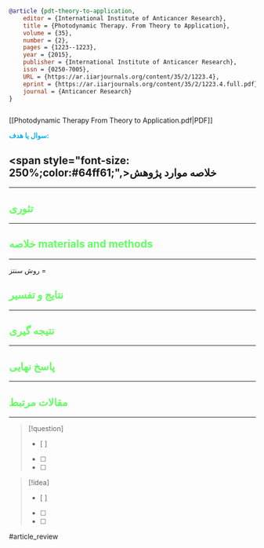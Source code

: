 
```bibtex

@article {pdt-theory-to-application,
	editor = {International Institute of Anticancer Research},
	title = {Photodynamic Therapy. From Theory to Application},
	volume = {35},
	number = {2},
	pages = {1223--1223},
	year = {2015},
	publisher = {International Institute of Anticancer Research},
	issn = {0250-7005},
	URL = {https://ar.iiarjournals.org/content/35/2/1223.4},
	eprint = {https://ar.iiarjournals.org/content/35/2/1223.4.full.pdf},
	journal = {Anticancer Research}
}



```

[[Photodynamic Therapy From Theory to Application.pdf|PDF]]

**<span style="color:#00b0f0">سوال یا هدف:</span>**


## <span style="font-size: 250%;color:#64ff61;",>خلاصه موارد پژوهش</span>

---

## <span style="color:#64ff61">تئوری</span>
---



## <span style="color:#64ff61">خلاصه materials and methods</span>
---

روش سنتز = 



## <span style="color:#64ff61"> نتایج و تفسیر</span>
---



## <span style="color:#64ff61">نتیجه گیری</span>
---



## <span style="color:#64ff61">پاسخ نهایی</span>
---




## <span style="color:#64ff61">مقالات مرتبط</span>
---





> [!question] 
>- [ ] 
>- [ ]  
>- [ ] 


> [!idea] 
> - [ ] 
>- [ ] 
>- [ ] 



#article_review

